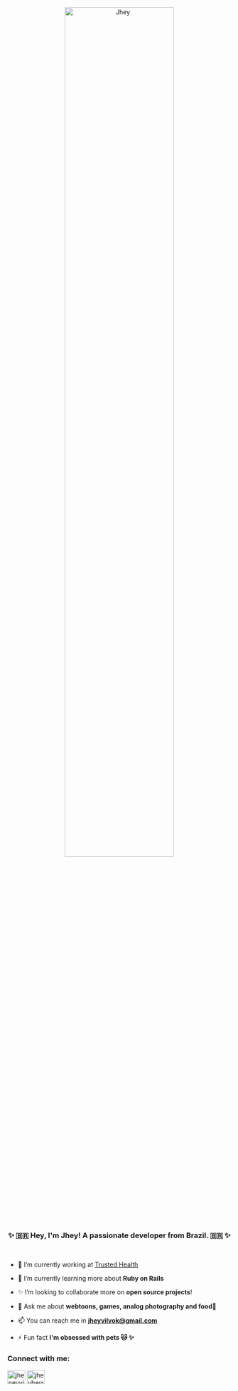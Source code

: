 
<div align="center">
<img src="https://user-images.githubusercontent.com/57020774/174159198-b7fcffc0-7956-4eaa-9994-6bd2ac2348c6.png" alt="Jhey" width="70%" align="center"/>
</div>

<h3 align="center">✨ 🇧🇷  Hey, I'm Jhey! A passionate developer from Brazil. 🇧🇷 ✨ </h3>

</br>

- 🔭 I’m currently working at [Trusted Health](https://www.trustedhealth.com/)

- 🌱 I’m currently learning more about **Ruby on Rails**

- ✨ I’m looking to collaborate more on **open source projects**!

- 💬 Ask me about **webtoons, games, analog photography and food🧁**

- 📫 You can reach me in **jheyvilvok@gmail.com**

- ⚡ Fun fact **I'm obsessed with pets 🐱 ✨**


<p align="left">
<h3 align="left">Connect with me:</h3>
<a href="https://linkedin.com/in/jheneyvilvok" target="blank"><img align="center" src="https://user-images.githubusercontent.com/57020774/174155667-a7ad4a68-e5c8-4260-81db-0ab3dfd5aa01.svg" alt="jheneyvilvok" height="30" width="40" /></a>
<a href="https://instagram.com/jheyberry" target="blank"><img align="center" src="https://user-images.githubusercontent.com/57020774/174155515-53d6a48f-7f89-48ed-a49d-68193d17f835.svg" alt="jheyberry" height="30" width="40" /></a>
</p>
